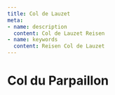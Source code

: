 ```yaml
---
title: Col de Lauzet
meta:
- name: description
  content: Col de Lauzet Reisen
- name: keywords 
  content: Reisen Col de Lauzet
---
```


# Col du Parpaillon
<ClientOnly>
<routenmap gpx="../gpx/Col_du_Parpaillon.GPX"></routenmap>
</ClientOnly>